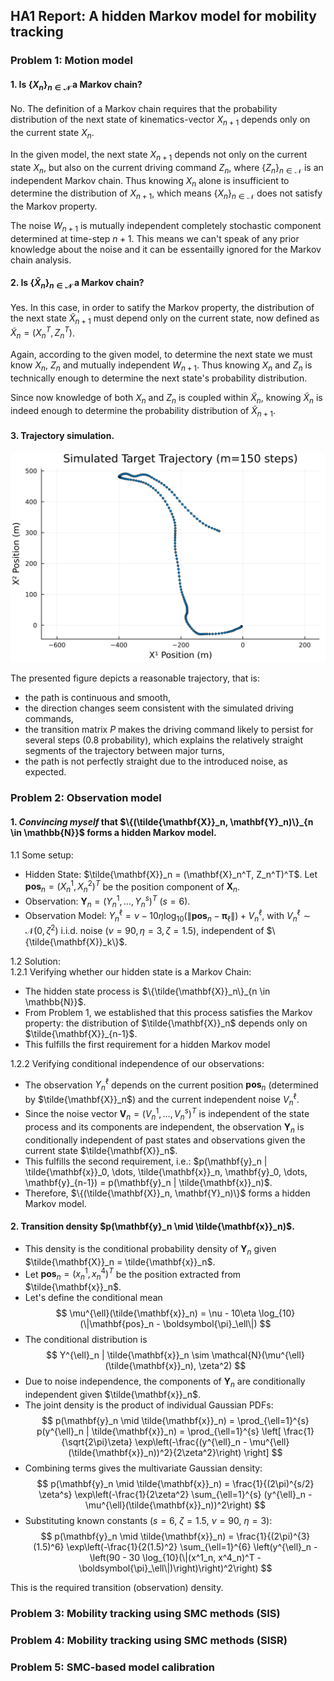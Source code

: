 ## HA1 Report: A hidden Markov model for mobility tracking

### Problem 1: Motion model

#### 1. Is $\{X_n\}_{n \in \mathcal{N}}$ a Markov chain?

No. The definition of a Markov chain requires that the probability distribution of the next state of kinematics-vector $X_{n+1}$ depends only on the current state $X_n$. 

In the given model, the next state $X_{n+1}$ depends not only on the current state $X_n$, but also on the current driving command $Z_n$, where $\{Z_n\}_{n \in \mathcal{N}}$ is an independent Markov chain. Thus knowing $X_n$ alone is insufficient to determine the distribution of $X_{n+1}$, which means $\{X_n\}_{n \in \mathcal{N}}$ does not satisfy the Markov property. 

The noise $W_{n+1}$ is mutually independent completely stochastic component determined at time-step $n+1$. This means we can't speak of any prior knowledge about the noise and it can be essentailly ignored for the Markov chain analysis. 

#### 2. Is $\{\tilde{X}_n\}_{n \in \mathcal{N}}$ a Markov chain?

Yes. In this case, in order to satify the Markov property, the distribution of the next state $\tilde{X}_{n+1}$ must depend only on the current state, now defined as $\tilde{X}_{n}=(X_n^T, Z_n^T)$. 

Again, according to the given model, to determine the next state we must know $X_n$, $Z_n$ and mutually independent $W_{n+1}$. Thus knowing $X_n$ and $Z_n$ is technically enough to determine the next state's probability distribution. 

Since now knowledge of both $X_n$ and $Z_n$ is coupled within $\tilde{X}_{n}$, knowing $\tilde{X}_{n}$ is indeed enough to determine the probability distribution of $\tilde{X}_{n+1}$.  

#### 3. Trajectory simulation.
![Figure 1: Trajectory simulation.](plot_45.svg)

The presented figure depicts a reasonable trajectory, that is:
- the path is continuous and smooth,
- the direction changes seem consistent with the simulated driving commands,
- the transition matrix $P$ makes the driving command likely to persist for several steps (0.8 probability), which explains the relatively straight segments of the trajectory between major turns,
- the path is not perfectly straight due to the introduced noise, as expected. 

### Problem 2: Observation model

#### 1. *Convincing myself* that $\{(\tilde{\mathbf{X}}_n, \mathbf{Y}_n)\}_{n \in \mathbb{N}}$ forms a hidden Markov model.

1.1 Some setup:
- Hidden State: $\tilde{\mathbf{X}}_n = (\mathbf{X}_n^T, Z_n^T)^T$. Let $\mathbf{pos}_n = (X^1_n, X^2_n)^T$ be the position component of $\mathbf{X}_n$.
- Observation: $\mathbf{Y}_n = (Y^1_n, \dots, Y^s_n)^T$ ($s=6$).
- Observation Model: $Y^{\ell}_n = \nu - 10\eta \log_{10}(\|\mathbf{pos}_n - \boldsymbol{\pi}_\ell\|) + V^{\ell}_n$, with $V^{\ell}_n \sim \mathcal{N}(0, \zeta^2)$ i.i.d. noise ($\nu=90, \eta=3, \zeta=1.5$), independent of $\{\tilde{\mathbf{X}}_k\}$.

1.2 Solution:   
1.2.1 Verifying whether our hidden state is a Markov Chain:
* The hidden state process is $\{\tilde{\mathbf{X}}_n\}_{n \in \mathbb{N}}$.
* From Problem 1, we established that this process satisfies the Markov property: the distribution of $\tilde{\mathbf{X}}_n$ depends only on $\tilde{\mathbf{X}}_{n-1}$.
* This fulfills the first requirement for a hidden Markov model         

1.2.2 Verifying conditional independence of our observations:
* The observation $Y^{\ell}_n$ depends on the current position $\mathbf{pos}_n$ (determined by $\tilde{\mathbf{X}}_n$) and the current independent noise $V^{\ell}_n$.
* Since the noise vector $\mathbf{V}_n = (V^1_n, \dots, V^s_n)^T$ is independent of the state process and its components are independent, the observation $\mathbf{Y}_n$ is conditionally independent of past states and observations given the current state $\tilde{\mathbf{X}}_n$.
* This fulfills the second requirement, i.e.: $p(\mathbf{y}_n | \tilde{\mathbf{x}}_0, \dots, \tilde{\mathbf{x}}_n, \mathbf{y}_0, \dots, \mathbf{y}_{n-1}) = p(\mathbf{y}_n | \tilde{\mathbf{x}}_n)$.
* Therefore, $\{(\tilde{\mathbf{X}}_n, \mathbf{Y}_n)\}$ forms a hidden Markov model.

#### 2. Transition density $p(\mathbf{y}_n \mid \tilde{\mathbf{x}}_n)$.

* This density is the conditional probability density of $\mathbf{Y}_n$ given $\tilde{\mathbf{X}}_n = \tilde{\mathbf{x}}_n$.
* Let $\mathbf{pos}_n = (x^1_n, x^4_n)^T$ be the position extracted from $\tilde{\mathbf{x}}_n$.
* Let's define the conditional mean 
    $$
    \mu^{\ell}(\tilde{\mathbf{x}}_n) = \nu - 10\eta \log_{10}(\|\mathbf{pos}_n - \boldsymbol{\pi}_\ell\|)
    $$
* The conditional distribution is 
    $$
    Y^{\ell}_n | \tilde{\mathbf{x}}_n \sim \mathcal{N}(\mu^{\ell}(\tilde{\mathbf{x}}_n), \zeta^2)
    $$
* Due to noise independence, the components of $\mathbf{Y}_n$ are conditionally independent given $\tilde{\mathbf{x}}_n$.
* The joint density is the product of individual Gaussian PDFs:
    $$
    p(\mathbf{y}_n \mid \tilde{\mathbf{x}}_n) = \prod_{\ell=1}^{s} p(y^{\ell}_n | \tilde{\mathbf{x}}_n) = \prod_{\ell=1}^{s} \left[ \frac{1}{\sqrt{2\pi}\zeta} \exp\left(-\frac{(y^{\ell}_n - \mu^{\ell}(\tilde{\mathbf{x}}_n))^2}{2\zeta^2}\right) \right]
    $$
* Combining terms gives the multivariate Gaussian density:
    $$
    p(\mathbf{y}_n \mid \tilde{\mathbf{x}}_n) = \frac{1}{(2\pi)^{s/2} \zeta^s} \exp\left(-\frac{1}{2\zeta^2} \sum_{\ell=1}^{s} (y^{\ell}_n - \mu^{\ell}(\tilde{\mathbf{x}}_n))^2\right)
    $$
* Substituting known constants ($s=6$, $\zeta=1.5$, $\nu=90$, $\eta=3$):
    $$
    p(\mathbf{y}_n \mid \tilde{\mathbf{x}}_n) = \frac{1}{(2\pi)^{3} (1.5)^6} \exp\left(-\frac{1}{2(1.5)^2} \sum_{\ell=1}^{6} \left(y^{\ell}_n - \left(90 - 30 \log_{10}(\|(x^1_n, x^4_n)^T - \boldsymbol{\pi}_\ell\|)\right)\right)^2\right)
    $$

This is the required transition (observation) density.

### Problem 3: Mobility tracking using SMC methods (SIS)
### Problem 4: Mobility tracking using SMC methods (SISR)

### Problem 5: SMC-based model calibration

